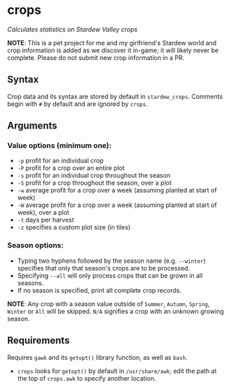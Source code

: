# crops 
_Calculates statistics on Stardew Valley crops_


**NOTE**: This is a pet project for me and my girlfriend's Stardew
world and crop information is added as we discover it in-game; it will 
likely never be complete. Please do not submit new crop information in 
a PR.

## Syntax
Crop data and its syntax are stored by default in `stardew_crops`. 
Comments begin with `#` by default and are ignored by `crops`.

## Arguments
### Value options (minimum one):
 * `-p`  profit for an individual crop
 * `-P`  profit for a crop over an entire plot
 * `-s`  profit for an individual crop throughout the season
 * `-S`  profit for a crop throughout the season, over a plot
 * `-w`  average profit for a crop over a week (assuming planted at start of 
         week)
 * `-W`  average profit for a crop over a week (assuming planted at start of 
         week), over a plot
 * `-t`  days per harvest
 * `-z`  specifies a custom plot size (in tiles)

### Season options:
 * Typing two hyphens followed by the season name (e.g. `--winter`)
   specifies that only that season's crops are to be processed.
 * Specifying `--all` will only process crops that can be grown in
   all seasons.
 * If no season is specified, print all complete crop records.

**NOTE**: Any crop with a season value outside of `Summer`, `Autumn`,
`Spring`, `Winter` or `All` will be skipped. `N/A` signifies a crop
with an unknown growing season.

## Requirements
Requires `gawk` and its `getopt()` library function, as well as `bash`.
 * `crops` looks for `getopt()` by default in `/usr/share/awk`; edit the
   path at the top of `crops.awk` to specify another location.
